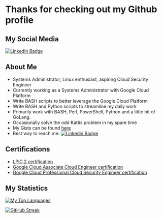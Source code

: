 # Thanks for checking out my Github profile

## My Social Media
<div id="badges">
  <a href="https://www.linkedin.com/in/ngrogg">
    <img src="https://img.shields.io/badge/LinkedIn-blue?style=for-the-badge&logo=linkedin&logoColor=white" alt="LinkedIn Badge"/>
  </a>
</div>

## About Me
* Systems Administrator, Linux enthusiast, aspiring Cloud Security Engineer
* Currently working as a Systems Administrator with Google Cloud Platform
* Write BASH scripts to better leverage the Google Cloud Platform
* Write BASH and Python scripts to streamline my daily work
* Primarily work with BASH, Perl, PowerShell, Python and a little bit of GoLang. 
* Occasionally solve the odd Kattis problem in my spare time
* My Gists can be found [here](https://gist.github.com/ngrogg)
* Best way to reach me: [![Linkedin Badge](https://img.shields.io/badge/-ngrogg-blue?style=flat&logo=Linkedin&logoColor=white)](https://www.linkedin.com/in/ngrogg)

## Certifications
* [LPIC 2 certification](https://cs.lpi.org/caf/Xamman/certification/verify/LPI000542974/lkjhd44ryz)
* [Google Cloud Associate Cloud Engineer certification](https://www.credential.net/02dacf6a-112c-499b-91b0-82f8410be2c3?key=95ba630ca716ce49a6d1b46c863228ee61de239fc46c1adc90b5a3b0fcc95b9a)
* [Google Cloud Professional Cloud Security Engineer certification](https://google.accredible.com/ef25ac86-162b-4bdd-b83a-11c0dcf5a557?key=08e4d2444192811f23b736d501a50e4109c43b536ea29035c1ab0bfb0c5a2a8b)

## My Statistics
[![My Top Languages](https://github-readme-stats.vercel.app/api/top-langs/?username=ngrogg&langs_count=8&theme=merko&layout=compact)](https://github.com/anuraghazra/github-readme-stats)

[![GitHub Streak](https://github-readme-streak-stats.herokuapp.com?user=ngrogg&theme=merko)](https://git.io/streak-stats) 

